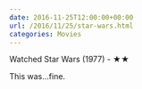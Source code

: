 ```yaml
---
date: 2016-11-25T12:00:00+00:00
url: /2016/11/25/star-wars.html
categories: Movies
---
```

Watched Star Wars (1977) - ★★

This was...fine.


